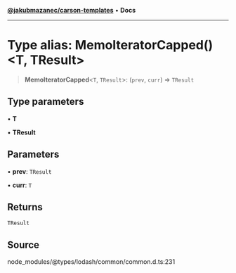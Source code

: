 [**@jakubmazanec/carson-templates**](../../../README.md) • **Docs**

---

# Type alias: MemoIteratorCapped()\<T, TResult\>

> **MemoIteratorCapped**\<`T`, `TResult`\>: (`prev`, `curr`) => `TResult`

## Type parameters

• **T**

• **TResult**

## Parameters

• **prev**: `TResult`

• **curr**: `T`

## Returns

`TResult`

## Source

node_modules/@types/lodash/common/common.d.ts:231
